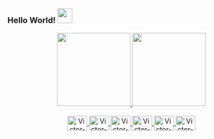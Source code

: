 ### Hello World! <img src="https://media.giphy.com/media/hvRJCLFzcasrR4ia7z/giphy.gif" height="30px">

<div align="center">
  <a href="https://github.com/victorpoliveira">
  <img height="149em" src="https://github-readme-stats.vercel.app/api?username=victorpoliveira&show_icons=true&theme=dark&include_all_commits=true&count_private=true" />
  <img height="149em" src="https://github-readme-stats.vercel.app/api/top-langs/?username=victorpoliveira&layout=compact&langs_count=8&theme=dark" />
</div>

<br>

<div align="center" style="display: inline_block">
  <img align="center" alt="Victor-HTML" height="30" width="40" src="https://cdn.jsdelivr.net/gh/devicons/devicon/icons/html5/html5-original.svg">
  <img align="center" alt="Victor-CSS" height="30" width="40" src="https://cdn.jsdelivr.net/gh/devicons/devicon/icons/css3/css3-original.svg">
  <img align="center" alt="Victor-JS" height="30" width="40" src="https://cdn.jsdelivr.net/gh/devicons/devicon/icons/javascript/javascript-original.svg">
  <img align="center" alt="Victor-Svelte" height="30" width="40" src="https://cdn.jsdelivr.net/gh/devicons/devicon/icons/svelte/svelte-original.svg" />
  <img align="center" alt="Victor-Elixir" height="30" width="40" src="https://cdn.jsdelivr.net/gh/devicons/devicon/icons/elixir/elixir-original.svg" />
  <img align="center" alt="Victor-Phoenix" height="30" width="40" src="https://cdn.jsdelivr.net/gh/devicons/devicon/icons/phoenix/phoenix-original.svg" />
</div>
